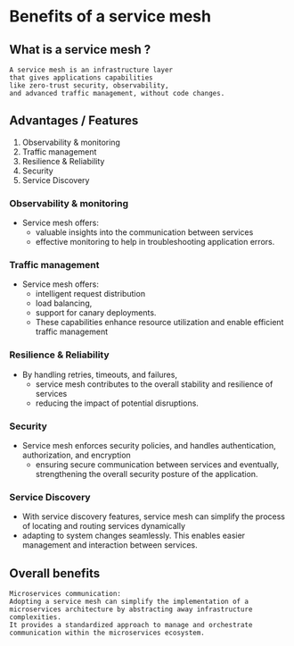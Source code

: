 # Benefits of a service mesh

## What is a service mesh ?

```
A service mesh is an infrastructure layer
that gives applications capabilities
like zero-trust security, observability,
and advanced traffic management, without code changes.
```

## Advantages / Features 

 1. Observability & monitoring
 1. Traffic management
 1. Resilience & Reliability 
 1. Security
 1. Service Discovery

### Observability & monitoring

  * Service mesh offers:
    * valuable insights into the communication between services
    * effective monitoring to help in troubleshooting application errors.

### Traffic management

  * Service mesh offers:
    * intelligent request distribution
    * load balancing, 
    * support for canary deployments. 
    * These capabilities enhance resource utilization and enable efficient traffic management

### Resilience & Reliability 

  * By handling retries, timeouts, and failures,
    * service mesh contributes to the overall stability and resilience of services
    * reducing the impact of potential disruptions.

### Security

  * Service mesh enforces security policies, and handles authentication, authorization, and encryption
    * ensuring secure communication between services and eventually, strengthening the overall security posture of the application.

### Service Discovery

  * With service discovery features, service mesh can simplify the process of locating and routing services dynamically
  * adapting to system changes seamlessly. This enables easier management and interaction between services.

## Overall benefits 

```
Microservices communication:
Adopting a service mesh can simplify the implementation of a microservices architecture by abstracting away infrastructure complexities.
It provides a standardized approach to manage and orchestrate communication within the microservices ecosystem.
```


